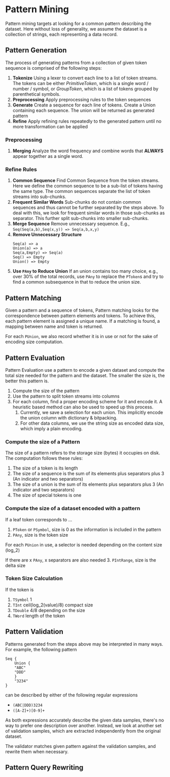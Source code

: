# Pattern Mining

Pattern mining targets at looking for a common pattern describing the dataset. Here without loss of generality, we assume the dataset is a collection of strings, each representing a data record.

## Pattern Generation
The process of generating patterns from a collection of given token sequence is comprised of the following steps:

1. **Tokenize** Using a lexer to convert each line to a list of token streams. The tokens can be either *PrimitiveToken*, which is a single word / number / symbol, or *GroupToken*, which is a list of tokens grouped by parenthetical symbols.
2. **Preprocessing** Apply preprocessing rules to the token sequences
3. **Generate** Create a sequence for each line of tokens. Create a Union containing each sequence. The union will be returned as generated pattern
4. **Refine** Apply refining rules repeatedly to the generated pattern until no more transformation can be applied
### Preprocessing
1. **Merging** Analyze the word frequency and combine words that **ALWAYS** appear together as a single word.
### Refine Rules

1. **Common Sequence** Find Common Sequence from the token streams. Here we define the common sequence to be a sub-list of tokens having the same type. The common sequences separate the list of token streams into sub-chunks.
2. **Frequent Similar Words** Sub-chunks do not contain common sequences and thus cannot be further separated by the steps above. To deal with this, we look for frequent similar words in those sub-chunks as separator. This further split sub-chunks into smaller sub-chunks.
3. **Merge Sequence** Remove unnecessary sequence. E.g., `Seq(Seq(a,b),Seq(x,y)) => Seq(a,b,x,y)`
4. **Remove Unnecessary Structure** 
   ~~~~
   Seq(a) => a
   Union(a) => a
   Seq(a,Empty) => Seq(a)
   Seq() => Empty
   Union() => Empty
   ~~~~
5. **Use `PAny` to Reduce Union** If an union contains too many choice, e.g., over 30% of the total records, use `PAny` to replace the `PToken`s and try to find a common subsequence in that to reduce the union size.

## Pattern Matching
Given a pattern and a sequence of tokens, Pattern matching looks for the correspondence between pattern elements and tokens. To achieve this, each pattern element is assigned a unique name. If a matching is found, a mapping between name and token is returned.

For each `PUnion`, we also record whether it is in use or not for the sake of encoding size computation.

## Pattern Evaluation
Pattern Evaluation use a pattern to encode a given dataset and compute the total size needed for the pattern and the dataset. The smaller the size is, the better this pattern is.

1. Compute the size of the pattern
2. Use the pattern to split token streams into columns
3. For each column, find a proper encoding scheme for it and encode it. A heuristic based method can also be used to speed up this process.
    1. Currently, we save a selection for each union. This implicitly encode the union column with dictionary & bitpacking.
    2. For other data columns, we use the string size as encoded data size, which imply a plain encoding.

### Compute the size of a Pattern
The size of a pattern refers to the storage size (bytes) it occupies on disk. The computation follows these rules:
1. The size of a token is its length
2. The size of a sequence is the sum of its elements plus separators plus 3 (An indicator and two separators)
3. The size of a union is the sum of its elements plus separators plus 3 (An indicator and two separators)
4. The size of special tokens is one

### Compute the size of a dataset encoded with a pattern
If a leaf token corresponds to ...
1. `PToken` or `PSymbol`, size is 0 as the information is included in the pattern
2. `PAny`, size is the token size

For each `PUnion` in use, a selector is needed depending on the content size (log_2)

If there are x `PAny`, x separators are also needed 
3. `PIntRange`, size is the delta size

### Token Size Calculation

If the token is 
1. `TSymbol` 1
2. `TInt` ceil(log_2(value)/8) compact size
3. `TDouble` 4/8 depending on the size
4. `TWord` length of the token

## Pattern Validation

Patterns generated from the steps above may be interpreted in many ways. For example, the following pattern
~~~~
Seq {
    Union {
    "ABC"
    "DDD"
    }
    "3234"
}
~~~~
can be described by either of the following regular expressions
* `(ABC|DDD)3234`
* `([A-Z]+)[0-9]+`

As both expressions accurately describe the given data samples, there's no way to prefer one description over another. Instead, we look at another set of validation samples, which are extracted independently from the original dataset.

The validator matches given pattern against the validation samples, and rewrite them when necessary. 


## Pattern Query Rewriting
